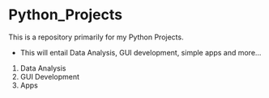 # Python_Projects

This is a repository primarily for my Python Projects. 

 - This will entail Data Analysis, GUI development, simple apps and more...

1. Data Analysis
2. GUI Development
3. Apps
